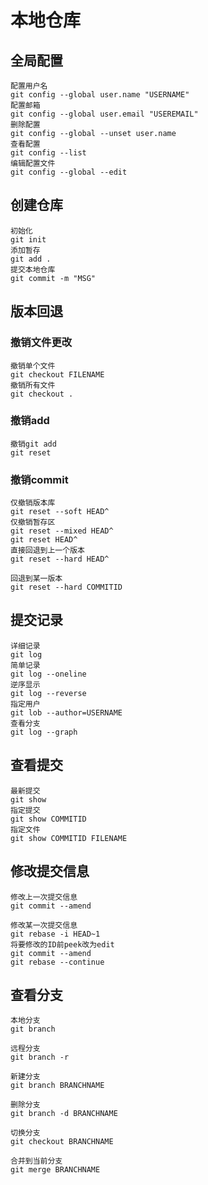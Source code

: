# 本地仓库

## 全局配置

    配置用户名
    git config --global user.name "USERNAME"
    配置邮箱
    git config --global user.email "USEREMAIL"
    删除配置
    git config --global --unset user.name
    查看配置
    git config --list
    编辑配置文件
    git config --global --edit

## 创建仓库

    初始化
    git init
    添加暂存
    git add .
    提交本地仓库
    git commit -m "MSG"

## 版本回退

### 撤销文件更改

    撤销单个文件
    git checkout FILENAME
    撤销所有文件
    git checkout .

### 撤销add

    撤销git add
    git reset

### 撤销commit

    仅撤销版本库
    git reset --soft HEAD^
    仅撤销暂存区
    git reset --mixed HEAD^
    git reset HEAD^
    直接回退到上一个版本
    git reset --hard HEAD^

    回退到某一版本
    git reset --hard COMMITID

## 提交记录

    详细记录
    git log
    简单记录
    git log --oneline
    逆序显示
    git log --reverse
    指定用户
    git lob --author=USERNAME
    查看分支
    git log --graph

## 查看提交

    最新提交
    git show
    指定提交
    git show COMMITID
    指定文件
    git show COMMITID FILENAME

## 修改提交信息

    修改上一次提交信息
    git commit --amend

    修改某一次提交信息
    git rebase -i HEAD~1
    将要修改的ID前peek改为edit
    git commit --amend
    git rebase --continue

## 查看分支

    本地分支
    git branch

    远程分支
    git branch -r

    新建分支
    git branch BRANCHNAME

    删除分支
    git branch -d BRANCHNAME

    切换分支
    git checkout BRANCHNAME

    合并到当前分支
    git merge BRANCHNAME

